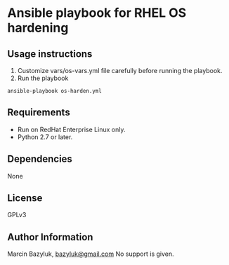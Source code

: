 # Ansible playbook for RHEL OS hardening

## Usage instructions

1. Customize vars/os-vars.yml file carefully before running the playbook.
2. Run the playbook
```
ansible-playbook os-harden.yml
```

## Requirements

- Run on RedHat Enterprise Linux only.
- Python 2.7 or later.

## Dependencies

None

## License
GPLv3

## Author Information
Marcin Bazyluk, bazyluk@gmail.com
No support is given.


